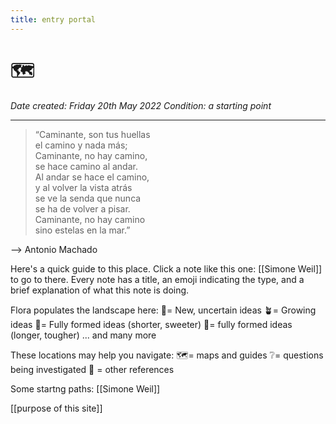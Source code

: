 ```yaml
---
title: entry portal
---
```

# 🗺️

*Date created: Friday 20th May 2022*
*Condition: a starting point*

---

>“Caminante, son tus huellas  
el camino y nada más;  
Caminante, no hay camino,  
se hace camino al andar.  
Al andar se hace el camino,  
y al volver la vista atrás  
se ve la senda que nunca  
se ha de volver a pisar.  
Caminante, no hay camino  
sino estelas en la mar.”

--> Antonio Machado

Here's a quick guide to this place.
Click a note like this one: [[Simone Weil]] to go to there. Every note has a title, an emoji indicating the type, and a brief explanation of what this note is doing.

Flora populates the landscape here:
🌱= New, uncertain ideas
🪴= Growing ideas
🌻= Fully formed ideas (shorter, sweeter)
🌵= fully formed ideas (longer, tougher)
 ... and many more

These locations may help you navigate:
🗺️= maps and guides
❔= questions being investigated
📖 =  other references

Some startng paths:
[[Simone Weil]]

[[purpose of this site]]

